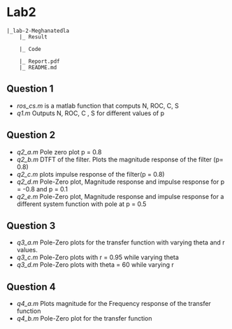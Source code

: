 # Lab2

```
|_lab-2-Meghanatedla
    |_ Result
               
    |_ Code
        
    |_ Report.pdf
    |_ README.md
```

## Question 1
- _ros_cs.m_ is a matlab function that computs N, ROC, C, S
- _q1.m_ Outputs N, ROC, C , S for different values of p

## Question 2
- _q2_a.m_ Pole zero plot p = 0.8
- _q2_b.m_ DTFT of the filter. Plots the magnitude response of the filter (p= 0.8)
- _q2_c.m_ plots impulse response of the filter(p = 0.8)
- _q2_d.m_ Pole-Zero plot, Magnitude response and impulse response for p = -0.8 and p = 0.1
- _q2_e.m_ Pole-Zero plot, Magnitude response and impulse response for a different system function with pole at p = 0.5

## Question 3
- _q3_a.m_ Pole-Zero plots for the transfer function with varying theta and r values.
- _q3_c.m_ Pole-Zero plots with r = 0.95 while varying theta
- _q3_d.m_ Pole-Zero plots with theta = 60 while varying r

## Question 4
- _q4_a.m_ Plots magnitude for the Frequency response of the transfer function
- _q4_b.m_ Pole-Zero plot for the transfer function
